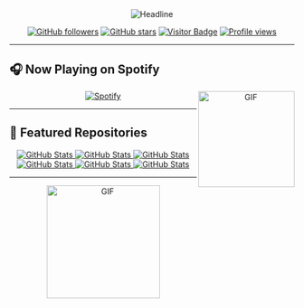 <div align="center">

<img src="https://readme-typing-svg.herokuapp.com?color=%236FDA44&size=32&center=true&vCenter=true&width=600&height=50&lines=Hi+there+I'm+MrGhost+%F0%9F%91%8B" alt="Headline" />

[![GitHub followers](https://img.shields.io/github/followers/AnushkaWijegoonawardana97?style=social)](https://github.com/AnushkaWijegoonawardana97)
[![GitHub stars](https://img.shields.io/github/stars/AnushkaWijegoonawardana97?style=social)](https://github.com/AnushkaWijegoonawardana97)
[![Visitor Badge](https://visitor-badge.laobi.icu/badge?page_id=AnushkaWijegoonawardana97.repoName)](https://github.com/AnushkaWijegoonawardana97)
[![Profile views](https://komarev.com/ghpvc/?username=AnushkaWijegoonawardana97)](https://github.com/AnushkaWijegoonawardana97)

</div>

---

## 🎧 Now Playing on Spotify

<div align="center">
  <img align="right" alt="GIF" height="170px" src="https://media.giphy.com/media/J5B1Y8QZnzXXbLQIBu/giphy.gif" />

[![Spotify](https://novatorem.bgstatic.vercel.app/api/spotify)](https://open.spotify.com/user/h6h6pd7qqade8ixh6yecs6b7v)

</div>

---

## 🔧 Featured Repositories

<div align="center">
  <a href="https://github.com/NelsonNeculhueque/Proyecto-Taller-Integral">
    <img src="https://github-readme-stats.vercel.app/api/pin/?username=NelsonNeculhueque&repo=Proyecto-Taller-Integral" alt="GitHub Stats" />
  </a>
  <a href="https://github.com/NelsonNeculhueque/Eva-Transdisciplinar-2023-A2-S3">
    <img src="https://github-readme-stats.vercel.app/api/pin/?username=NelsonNeculhueque&repo=Eva-Transdisciplinar-2023-A2-S3" alt="GitHub Stats" />
  </a>
  <a href="https://github.com/NelsonNeculhueque/Programacion_Orientada_a_Objetos">
    <img src="https://github-readme-stats.vercel.app/api/pin/?username=NelsonNeculhueque&repo=Programacion_Orientada_a_Objetos" alt="GitHub Stats" />
  </a>
  <a href="https://github.com/RohanCas/Desarollo_web">
    <img src="https://github-readme-stats.vercel.app/api/pin/?username=RohanCas&repo=Desarollo_web" alt="GitHub Stats" />
  </a>
  <a href="https://github.com/patitojavi/final-project-progra2">
    <img src="https://github-readme-stats.vercel.app/api/pin/?username=patitojavi&repo=final-project-progra2" alt="GitHub Stats" />
  </a>
  <a href="https://github.com/NelsonNeculhueque/Ejercicios">
    <img src="https://github-readme-stats.vercel.app/api/pin/?username=NelsonNeculhueque&repo=Ejercicios" alt="GitHub Stats" />
  </a>
</div>

---

<div align="center">
  <img alt="GIF" src="https://media.giphy.com/media/sL00sB0pH5oVaQclLc/giphy.gif" width="200" />
</div>
